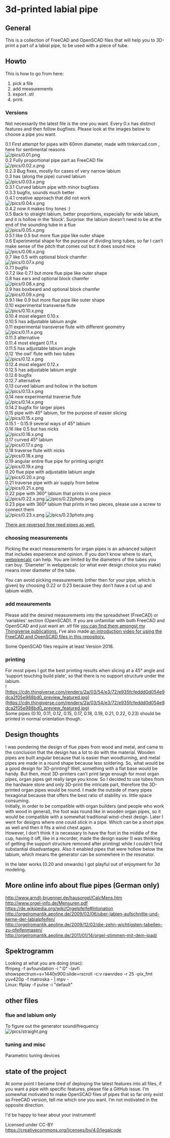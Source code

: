 # 3d-printed labial pipe

## General
This is a collection of FreeCAD and OpenSCAD files that will help you to 3D-print a part of a labial pipe, to be used with a piece of tube. 

## Howto
This is how to go from here:
1. pick a file
2. add measurements
3. export .stl
4. print. 

### Versions
Not necessarily the latest file is the one you want. Every 0.x has distinct features and then follow bugfixes. Please look at the images below to choose a pipe you want.

0.1 First attempt for pipes with 60mm diameter, made with tinkercad.com , here for sentimental reasons <br>
![/pics/0.01.png](/pics/0.01.png)<br>
0.2 Fully proportional pipe part as FreeCAD file <br>
![/pics/0.02.x.png](/pics/0.02.x.png)<br>
0.2.3 Bug fixes, mostly for cases of very narrow labium <br>
0.3 has (along the pipe) curved labium <br>
![/pics/0.03.x.png](/pics/0.03.x.png)<br>
0.3.1 Curved labium pipe with minor bugfixes <br>
0.3.3 bugfix, sounds much better <br>
0.4.1 creative approach that did not work <br>
![/pics/0.04.x.png](/pics/0.04.x.png)<br>
0.4.2 now it makes tiny tones :) <br>
0.5 Back to straight labium, better proportions, especially for wide labium, and it is hollow in the ‘block’. Surprise: the labium doesn’t need to be at the end of the sounding tube in a flue <br>
![/pics/0.05.x.png](/pics/0.05.x.png)<br>
0.5.1 like 0.5 but more flue pipe like outer shape <br>
0.6 Experimental shape for the purpose of dividing long tubes, so far I can’t make sense of the pitch that comes out but it does sound nice <br>
![/pics/0.06.x.png](/pics/0.06.x.png)<br>
0.7 like 0.5 with optional block chamfer <br> 
![/pics/0.07.x.png](/pics/0.07.x.png)<br>
0.7.1 bugfix <br>
0.7.2 like 0.7.1 but more flue pipe like outer shape <br>
0.8 has ears and optional block chamfer <br> 
![/pics/0.08.x.png](/pics/0.08.x.png) <br>
0.9 has boxbeard  and optional block chamfer <br> 
![/pics/0.09.x.png](/pics/0.09.x.png)<br>
0.9.1 like 0.9 but more flue pipe like outer shape <br>
0.10 experimental transverse flute <br> 
![/pics/0.10.x.png](/pics/0.10.x.png) <br>
0.10.4 most elegant 0.10.x<br>
0.10.5 has adjustable labium angle <br>
0.11 experimental transverse flute with different geometry <br> 
![/pics/0.11.x.png](/pics/0.11.x.png)<br>
0.11.3 alternative <br>
0.11.4 most elegant 0.11.x <br>
0.11.5 has adjustable labium angle <br>
0.12 ‘the owl’ flute with two tubes <br> 
![/pics/0.12.x.png](/pics/0.12.x.png)<br>
0.12.4 most elegant 0.12.x <br>
0.12.5 has adjustable labium angle <br>
0.12.6 bugfix <br>
0.12.7 alternative <br>
0.13 curved labium and hollow in the bottom <br> 
![/pics/0.13.x.png](/pics/0.13.x.png) <br>
0.14 new experimental traverse flute <br> 
![/pics/0.14.x.png](/pics/0.14.x.png) <br>
0.14.2 bugfix for larger pipes <br>
0.15 pipe with 45° labium, for the purpose of easier slicing <br> 
![/pics/0.15.x.png](/pics/0.15.x.png) <br>
0.15.1 - 0.15.9 several ways of 45° labium <br>
0.16 like 0.5 but has nicks <br> 
![/pics/0.16.x.png](/pics/0.16.x.png) <br>
0.17 curved 45° labium <br>
![/pics/0.17.x.png](/pics/0.17.x.png) <br>
0.18 traverse flute with nicks <br>
![/pics/0.18.x.png](/pics/0.18.x.png) <br>
0.19 angular entire flue pipe for printing upright <br>
![/pics/0.19.x.png](/pics/0.19.x.png) <br>
0.20 flue pipe with adjustable labium angle <br>
![/pics/0.20.x.png](/pics/0.20.x.png) <br>
0.21 traverse pipe with air supply from below <br>
![/pics/0.21.x.png](/pics/0.21.x.png) <br>
0.22 pipe with 360° labium that prints in one piece <br>
![/pics/0.22.x.png](/pics/0.22.x.png) ![/pics/0.22photo.png](/pics/0.22photo.png) <br>
0.23 pipe with 360° labium that prints in two pieces, please use a screw to connect them <br>
![/pics/0.23.x.png](/pics/0.23.x.png) ![/pics/0.23photo.png](/pics/0.23photo.png) <br>

[There are reversed free reed pipes as well.](https://github.com/benjaminwand/3d-printed-reversed-free-reed-pipe)

### choosing measurements

Picking the exact measurements for organ pipes is an advanced subject that includes experience and opinion. If you don’t know where to start, [webpipecalc](https://cuervo.phoenix.uberspace.de/webpipecalc/) can help. You are limited by the diameters of the tubes you can buy. ‘Diameter’ in webpipecalc (or what ever design choice you make) means inner diameter of the tube.

You can avoid picking measurements (other then for your pipe, which is given) by choosing 0.22 or 0.23 because they don’t have  a cut up and labium width.

### add meaurements

Please add the desired measurements into the spreadsheet (FreeCAD) or ‘variables’ section (OpenSCAD). If you are unfamiliar with both FreeCAD and OpenSCAD and just want an .stl file [you can find them amongst my Thingiverse publications.](https://www.thingiverse.com/bettercallitart/designs) I’ve also made [an introduction video for using the FreeCAD and OpenSCAD files in this repository.](https://youtu.be/g_tp1z9HByQ)

Some OpenSCAD files require at least Version 2018.

### printing

For most pipes I got the best printing results when slicing at a 45° angle and ‘support touching build plate’, so that there is no support structure under the labium. <br>
![https://cdn.thingiverse.com/renders/2a/03/54/e3/72/e935fcfeddd0d054e9dca2f05e988bd0_preview_featured.jpg](https://cdn.thingiverse.com/renders/2a/03/54/e3/72/e935fcfeddd0d054e9dca2f05e988bd0_preview_featured.jpg)<br>
Some pipes (0.10, 0.11, 0.12, 0.15, 0.17, 0.18, 0.19, 0.21, 0.22, 0.23) should be printed in normal orientation though.<br>

## Design thoughts
I was pondering the design of flue pipes from wood and metal, and came to the conclusion that the design has a lot to do with the material. Wooden pipes are built angular because that is easier than woodturning, and metal pipes are made in a round shape because less soldering. So, what would be a good design for 3D-printing? Well, something with a flat base would be handy. But then, most 3D-printers can’t print large enough for most organ pipes, organ pipes get really large you know. So I decided to use tubes from the hardware store and only 3D-print the intricate part, therefore the 3D-printed organ pipes would be round. I made the outside of many pipes hexagonal because that offers the best ratio of stability vs. little space consuming. <br>
Initially, in order to be compatible with organ builders (and people who work with wood in general), the foot was round like in wooden organ pipes, so it would be compatible with a somewhat traditional wind-chest design. Later I went for designs where one could stick in a pipe. Which can be a short pipe as well and then it fits a wind chest again. <br>
However, I don’t think it is necessary to have the foot in the middle of the cup, having it off, like in a recorder, made the design easier (I was thinking of getting the support structure removed after printing) while I couldn’t find substantial disadvantages. Also it enabled pipes that were hollow below the labium, which means the generator can be somewhere in the resonator.

In the later works (0.20 and onwards) I got playful out of enjoyment for 3d modeling.

## More online info about flue pipes (German only)
http://www.arndt-bruenner.de/hausorgel/CalcMens.htm <br>
http://www.orgel-info.de/Mensuren.pdf <br>
https://de.wikipedia.org/wiki/Orgelpfeife#Intonation <br>
http://orgelromantik.aeoline.de/2009/02/06/uber-labien-aufschnitte-und-kerne-der-labialpfeifen/ <br>
http://orgelromantik.aeoline.de/2009/12/02/die-zehn-wichtigsten-tabellen-zu-pfeifenmasen/ <br>
http://orgelromantik.aeoline.de/2011/01/14/orgel-stimmen-mit-dem-ipad/ <br>

## Spektrogramm
Looking at what you are doing (mac): <br>
ffmpeg -f avfoundation -i ":0" -lavfi showspectrum=s=1440x900:slide=rscroll -c:v rawvideo -r 25 -pix_fmt yuv420p -f matroska - | mpv -
<br>
Linux: ffplay -f pulse -i "default"


## other files
### flue and labium only
To figure out the generator sound/frequency <br>
![/pics/straight.png](/pics/straight.png) <br>
### tuning and misc
Parametric tuning devices

## state of the project
At some point I became tired of deploying the latest features into all files, if you want a pipe with specific features, please file a GitHub issue. I’m somewhat motivated to make OpenSCAD files of pipes that so far only exist as FreeCAD version, tell me which one you want. I’m not motivated in the opposite direction.

I'd be happy to hear about your instrument!

Licensed under CC-BY <br>
https://creativecommons.org/licenses/by/4.0/legalcode